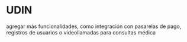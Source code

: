 # UDIN
agregar más funcionalidades, como integración con pasarelas de pago, registros de usuarios o videollamadas para consultas médica
